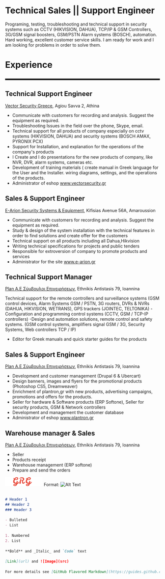 # Technical Sales || Support Engineer 

Programing, testing, troubleshooting and technical support in security systems such as CCTV (HIKVISION, DAHUA), TCP/IP & GSM Controllers, 3G/GSM signal boosters, GSM/PSTN Alarm systems (BOSCH), automation. 
Hard working, excellent customer service skills. I am ready for work and I am looking for problems in order to solve them.

# Experience
![GitHub Logo](https://github.com/ggratsa/ggratsa.github.io/blob/grg-site/sssss.JPG)
## Technical Support Engineer 
[Vector Security Greece](http://www.vectorsecurity.gr), Agiou Savva 2, Athina

- Communicate with customers for recording and analysis. Suggest the equipment as required.
- Troubleshooting Issues in the field over the phone, Skype, email.
- Technical support for all products of company especially on cctv systems (HIKVISION, DAHUA) and security systems (BOSCH AMAX, PYRONIX PCX)
- Support for Installation, and explanation for the operations of the company's products
- I Create and I do presentations for the new products of company, like NVR, DVR, alarm systems, cameras etc. 
- Development of training materials ( create manual in Greek language for the User and the Installer. wiring diagrams, settings, and the operations of the products.
- Administrator of eshop www.vectorsecurity.gr

## Sales & Support Engineer 
[E-Arion Security Systems & Equipment](https://e-arion.gr/), Kifisias Avenue 56A, Amaroussion

- Communicate with customers for recording and analysis. Suggest the equipment as required.
- Study & design of the system installation with the technical features in order to find solutions and create offer for the customers
- Technical support on all products including all Dahua,Hikvision
- Writing technical specifications for projects and public tenders
- Responsible for extroversion of company to promote products and services
- Administrator for the site www.e-arion.gr

## Technical Support Manager
[Plan A.E Σύμβουλοι Επιχειρήσεων](https://plantron.gr/), Ethnikis Antistasis 79, Ioannina

Technical support for the remote controllers and surveillance systems (GSM control devices, Alarm Systems GSM / PSTN, 3G routers, DVRs & NVRs (DAHUA, HIKVISION, WETRANS), GPS trackers (JOINTEC, TELTONIKA) 
-Configuration and programming control systems (CCTV, GSM / TCP-IP controllers)
-Design and automation solutions, remote control and safety systems.
(GSM control systems, amplifiers signal GSM / 3G, Security Systems, Web controllers TCP / IP)
- Editor for Greek manuals and quick starter guides for the products

## Sales & Support Engineer
[Plan A.E Σύμβουλοι Επιχειρήσεων](https://plantron.gr/), Ethnikis Antistasis 79, Ioannina

- Development and customer management (Drupal 6 & Ubercart)
- Design banners, images and flyers for the promotional products (Photoshop CS5, Dreamweaver)
- Enrichment of plantron,gr with new products, advertising campaigns, promotions and offers for the products.
- Seller for hardware & Software products (ERP Softone), Seller for security products, GSM & Network controllers
- Development and management the customer database
- Administrator of eshop www.plantron.gr

## Warehouse manager & Sales
[Plan A.E Σύμβουλοι Επιχειρήσεων](https://plantron.gr/), Ethnikis Antistasis 79, Ioannina

- Seller
- Products receipt
- Warehouse management (ERP softone) 
- Prepare and send the orders

![GitHub Logo](/images/logo.png)
Format: ![Alt Text](url)


```markdown

# Header 1
## Header 2
### Header 3

- Bulleted
- List

1. Numbered
2. List

**Bold** and _Italic_ and `Code` text

[Link](url) and ![Image](src)

For more details see [GitHub Flavored Markdown](https://guides.github.com/features/mastering-markdown/).
```
